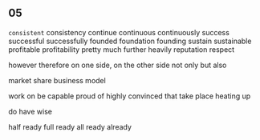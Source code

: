 ## 05
`consistent` consistency
continue continuous continuously
success successful successfully
founded foundation founding
sustain sustainable
profitable profitability 
pretty much
further
heavily
reputation respect

however
therefore
on one side, on the other side
not only  but also
 

market share
business model


work on
be capable 
proud of
highly convinced that
take place
heating up

do have
wise

half ready
full ready
all ready
already
